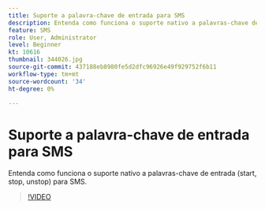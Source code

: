 ```yaml
---
title: Suporte a palavra-chave de entrada para SMS
description: Entenda como funciona o suporte nativo a palavras-chave de entrada (start, stop, unstop) para SMS.
feature: SMS
role: User, Administrator
level: Beginner
kt: 10616
thumbnail: 344026.jpg
source-git-commit: 437188eb8980fe5d2dfc96926e49f929752f6b11
workflow-type: tm+mt
source-wordcount: '34'
ht-degree: 0%

---
```


# Suporte a palavra-chave de entrada para SMS

Entenda como funciona o suporte nativo a palavras-chave de entrada (start, stop, unstop) para SMS.

>[!VIDEO](https://video.tv.adobe.com/v/344026?quality=12&learn=on)